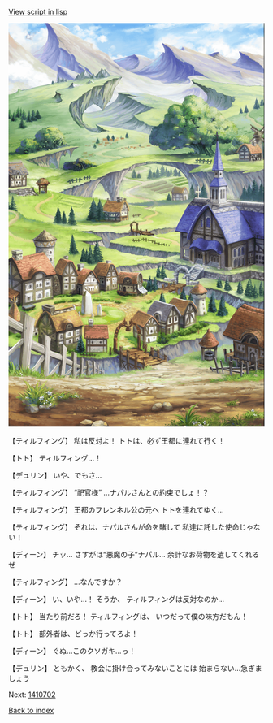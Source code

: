 [View script in lisp](../scripts/1410502.txt)

![004_outland.png](../images/backgrounds/004_outland.png)

【ティルフィング】
私は反対よ！
トトは、必ず王都に連れて行く！

【トト】
ティルフィング…！

【デュリン】
いや、でもさ…

【ティルフィング】
“祀官様”
…ナパルさんとの約束でしょ！？

【ティルフィング】
王都のフレンネル公の元へ
トトを連れてゆく…

【ティルフィング】
それは、ナパルさんが命を賭して
私達に託した使命じゃない！

【ディーン】
チッ…
さすがは“悪魔の子”ナパル…
余計なお荷物を遺してくれるぜ

【ティルフィング】
…なんですか？

【ディーン】
い、いや…！
そうか、
ティルフィングは反対なのか…

【トト】
当たり前だろ！
ティルフィングは、
いつだって僕の味方だもん！

【トト】
部外者は、どっか行ってろよ！

【ディーン】
ぐぬ…このクソガキ…っ！

【デュリン】
ともかく、
教会に掛け合ってみないことには
始まらない…急ぎましょう

Next: [1410702](1410702.md)

[Back to index](index.md)
